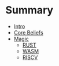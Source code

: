 # Summary

- [Intro](./intro.md)
- [Core Beliefs](./core_beliefs.md)
- [Magic](./tech.md)
  - [RUST]()
  - [WASM]()
  - [RISCV]()
